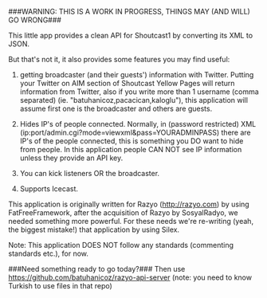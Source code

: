 ###WARNING: THIS IS A WORK IN PROGRESS, THINGS MAY (AND WILL) GO WRONG###


This little app provides a clean API for Shoutcast1 by converting its XML to JSON.


But that's not it, it also provides some features you may find useful:

1) getting broadcaster (and their guests') information with Twitter.
    Putting your Twitter on AIM section of Shoutcast Yellow Pages will return information from Twitter,
also if you write more than 1 username (comma separated) (ie. "batuhanicoz,pacacican,kaloglu"), this application will
assume first one is the broadcaster and others are guests.

2) Hides IP's of people connected.
    Normally, in (password restricted) XML (ip:port/admin.cgi?mode=viewxml&pass=YOURADMINPASS) there are IP's of the people connected,
this is something you DO want to hide from people. In this application people CAN NOT see IP information unless they provide an API key.

3) You can kick listeners OR the broadcaster.

4) Supports Icecast.
 

This application is originally written for Razyo (http://razyo.com) by using FatFreeFramework, after the acquisition of Razyo by SosyalRadyo,
we needed something more powerful. For these needs we're re-writing (yeah, the biggest mistake!) that application by using Silex.

Note: This application DOES NOT follow any standards (commenting standards etc.), for now.

###Need something ready to go today?###
Then use https://github.com/batuhanicoz/razyo-api-server (note: you need to know Turkish to use files in that repo)